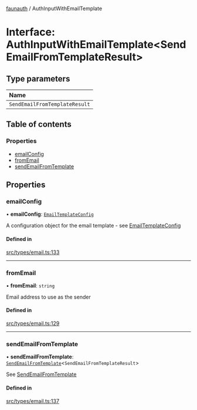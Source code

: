 [faunauth](../index.md) / AuthInputWithEmailTemplate

# Interface: AuthInputWithEmailTemplate<SendEmailFromTemplateResult\>

## Type parameters

| Name |
| :------ |
| `SendEmailFromTemplateResult` |

## Table of contents

### Properties

- [emailConfig](AuthInputWithEmailTemplate.md#emailconfig)
- [fromEmail](AuthInputWithEmailTemplate.md#fromemail)
- [sendEmailFromTemplate](AuthInputWithEmailTemplate.md#sendemailfromtemplate)

## Properties

### emailConfig

• **emailConfig**: [`EmailTemplateConfig`](EmailTemplateConfig.md)

A configuration object for the email template - see [EmailTemplateConfig](EmailTemplateConfig.md)

#### Defined in

[src/types/email.ts:133](https://github.com/alexnitta/faunauth/blob/2cd7813/src/types/email.ts#L133)

___

### fromEmail

• **fromEmail**: `string`

Email address to use as the sender

#### Defined in

[src/types/email.ts:129](https://github.com/alexnitta/faunauth/blob/2cd7813/src/types/email.ts#L129)

___

### sendEmailFromTemplate

• **sendEmailFromTemplate**: [`SendEmailFromTemplate`](../index.md#sendemailfromtemplate)<`SendEmailFromTemplateResult`\>

See [SendEmailFromTemplate](../index.md#sendemailfromtemplate)

#### Defined in

[src/types/email.ts:137](https://github.com/alexnitta/faunauth/blob/2cd7813/src/types/email.ts#L137)
